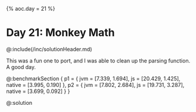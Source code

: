 {% aoc.day = 21 %}

# Day 21: Monkey Math

@:include(/inc/solutionHeader.md)

This was a fun one to port, and I was able to clean up the parsing function. A good day.

@:benchmarkSection {
p1 = {
jvm = [7.339, 1.694],
js = [20.429, 1.425],
native = [3.995, 0.190]
},
p2 = {
jvm = [7.802, 2.684],
js = [19.731, 3.287],
native = [3.699, 0.092]
}
}

@:solution